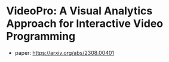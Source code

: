 # VideoPro: A Visual Analytics Approach for Interactive Video Programming
- paper: https://arxiv.org/abs/2308.00401